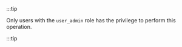
:::tip

Only users with the `user_admin` role has the privilege to perform this operation.

:::tip

